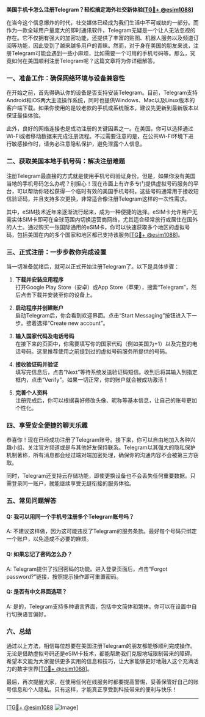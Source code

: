 **美国手机卡怎么注册Telegram？轻松搞定海外社交新体验[[TG💪+ @esim1088](https://t.me/s/esim1088)]**

在当今这个信息爆炸的时代，社交媒体已经成为我们生活中不可或缺的一部分。而作为一款全球用户量庞大的即时通讯软件，Telegram无疑是一个让人无法忽视的存在。它不仅拥有强大的加密功能，还提供了丰富的贴图、机器人服务以及频道订阅等功能，因此受到了越来越多用户的青睐。然而，对于身在美国的朋友来说，注册Telegram可能会遇到一些小麻烦，比如需要一个可用的手机号码等。那么，究竟如何在美国顺利注册Telegram呢？这篇文章将为你详细解答。

### **一、准备工作：确保网络环境与设备兼容性**

在开始之前，首先得确认你的设备是否支持安装Telegram。目前，Telegram支持Android和iOS两大主流操作系统，同时也提供Windows、Mac以及Linux版本的客户端下载。如果你使用的是较老款的手机或系统版本，建议先更新到最新版本以保证最佳体验。

此外，良好的网络连接也是成功注册的关键因素之一。在美国，你可以选择通过Wi-Fi或者移动数据来完成注册流程。不过需要注意的是，在公共Wi-Fi环境下进行敏感操作时，请务必注意隐私保护，避免泄露个人信息。

### **二、获取美国本地手机号码：解决注册难题**

注册Telegram最直接的方式就是使用手机号码验证身份。但是，如果你没有美国当地的手机号码怎么办呢？别担心！现在市面上有许多专门提供虚拟号码服务的平台，可以帮助你轻松获得一个临时有效的美国手机号码。这些号码通常用于接收短信验证码，并且支持多次更换，非常适合像注册Telegram这样的一次性需求。

其中，eSIM技术近年来逐渐流行起来，成为一种便捷的选择。eSIM卡允许用户无需实体SIM卡即可在全球范围内切换运营商网络，尤其适合经常旅行或居住在国外的人士。通过购买一张国际通用的eSIM卡，你可以快速获取多个地区的虚拟号码，包括美国在内的多个国家和地区都已支持该服务[[TG💪+ @esim1088](https://t.me/s/esim1088)]。

### **三、正式注册：一步步教你完成设置**

当一切准备就绪后，就可以正式开始注册Telegram了。以下是具体步骤：

1. **下载并安装应用程序**  
   打开Google Play Store（安卓）或App Store（苹果），搜索“Telegram”，然后点击下载并安装至你的设备上。

2. **启动程序并创建账户**  
   启动Telegram后，你会看到欢迎界面。点击“Start Messaging”按钮进入下一步。接着选择“Create new account”。

3. **输入国家代码及电话号码**  
   在接下来的页面中，你需要填写你的国家代码（例如美国为+1）以及完整的电话号码。这里推荐使用之前提到过的虚拟号码服务所提供的号码。

4. **接收验证码并验证**  
   填写完信息后，点击“Next”等待系统发送验证码短信。收到后将其输入到指定框内，点击“Verify”。如果一切正常，你的账户就会被成功激活！

5. **完善个人资料**  
   注册完成后，你可以根据喜好修改头像、昵称等基本信息，让自己的账号更加个性化。

### **四、享受安全便捷的聊天乐趣**

恭喜你！现在已经成功注册了Telegram账号。接下来，你可以自由地加入各种兴趣小组、关注官方频道或是与其他好友保持联系。Telegram以其强大的隐私保护机制著称，所有消息都会经过端对端加密处理，确保你的沟通内容不会被第三方窃取。

同时，Telegram还支持云存储功能，即使更换设备也不会丢失任何重要数据。只需登录同一账户，就能继续享受无缝衔接的服务体验。

### **五、常见问题解答**

#### Q: 我可以用同一个手机号注册多个Telegram账号吗？
A: 不建议这样做，因为这可能违反了Telegram的服务条款。最好每个号码只绑定一个账户，以免造成不必要的麻烦。

#### Q: 如果忘记了密码怎么办？
A: Telegram提供了找回密码的功能。进入登录页面后，点击“Forgot password?”链接，按照提示操作即可重置密码。

#### Q: 是否有中文界面选项？
A: 是的，Telegram支持多种语言界面，包括中文简体和繁体。你可以在设置中自行切换语言偏好。

### **六、总结**

通过以上方法，相信每位想要在美国注册Telegram的朋友都能够顺利完成操作。无论是借助虚拟号码还是eSIM卡技术，都能帮助我们克服地域限制带来的障碍。希望本文能为大家提供更多实用的信息和技巧，让大家能够更好地融入这个充满活力的数字世界[[TG💪+ @esim1088](https://t.me/s/esim1088)]。

最后，再次提醒大家，在使用任何在线服务时都要提高警惕，妥善保管好自己的账号信息和个人隐私。只有这样，才能真正享受到科技带来的便利与快乐！

---

[[TG💪+ @esim1088](https://t.me/s/esim1088) ![Image](https://i.postimg.cc/4NQfJmqS/Snipaste-2025-05-13-00-14-12.png)]